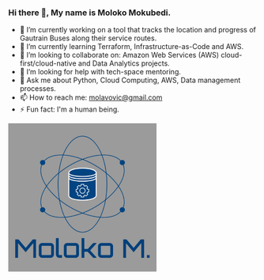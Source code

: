 ### Hi there 👋, My name is Moloko Mokubedi.

- 🔭 I’m currently working on a tool that tracks the location and progress of Gautrain Buses along their service routes.
- 🌱 I’m currently learning Terraform, Infrastructure-as-Code and AWS.
- 👯 I’m looking to collaborate on: Amazon Web Services (AWS) cloud-first/cloud-native and Data Analytics projects.
- 🤔 I’m looking for help with tech-space mentoring.
- 💬 Ask me about Python, Cloud Computing, AWS, Data management processes.
- 📫 How to reach me: molavovic@gmail.com
- ⚡ Fun fact: I'm a human being.

<img src="Moloko-Professional-Logo-Grey-Background.jpg" align="middle" height="300px" width="300px">
